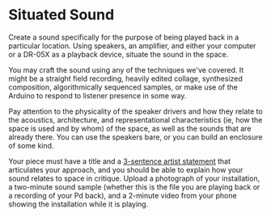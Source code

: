 # Situated Sound

Create a sound specifically for the purpose of being played back in a particular location. Using speakers, an amplifier, and either your computer or a DR-05X as a playback device, situate the sound in the space.

You may craft the sound using any of the techniques we've covered. It might be a straight field recording, heavily edited collage, synthesized composition, algorithmically sequenced samples, or make use of the Arduino to respond to listener presence in some way.

Pay attention to the physicality of the speaker drivers and how they relate to the acoustics, architecture, and representational characteristics (ie, how the space is used and by whom) of the space, as well as the sounds that are already there. You can use the speakers bare, or you can build an enclosure of some kind.

Your piece must have a title and a [3-sentence artist statement](../resources/statement_guidelines.md) that articulates your approach, and you should be able to explain how your sound relates to space in critique. Upload a photograph of your installation, a two-minute sound sample (whether this is the file you are playing back or a recording of your Pd back), and a 2-minute video from your phone showing the installation while it is playing.
